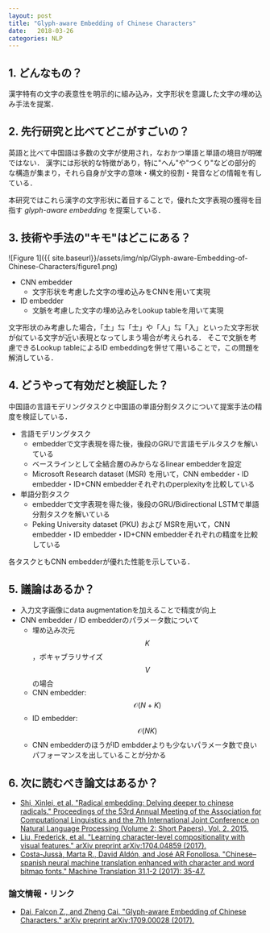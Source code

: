 ```yaml
---
layout: post
title: "Glyph-aware Embedding of Chinese Characters"
date:   2018-03-26
categories: NLP
---
```


## 1. どんなもの？

漢字特有の文字の表意性を明示的に組み込み，文字形状を意識した文字の埋め込み手法を提案．

## 2. 先行研究と比べてどこがすごいの？

英語と比べて中国語は多数の文字が使用され，なおかつ単語と単語の境目が明確ではない．
漢字には形状的な特徴があり，特に"へん"や"つくり"などの部分的な構造が集まり，それら自身が文字の意味・構文的役割・発音などの情報を有している．

本研究ではこれら漢字の文字形状に着目することで，優れた文字表現の獲得を目指す *glyph-aware embedding* を提案している．

## 3. 技術や手法の"キモ"はどこにある？

![Figure 1]({{ site.baseurl}}/assets/img/nlp/Glyph-aware-Embedding-of-Chinese-Characters/figure1.png)

- CNN embedder
  - 文字形状を考慮した文字の埋め込みをCNNを用いて実現
- ID embedder
  - 文脈を考慮した文字の埋め込みをLookup tableを用いて実現

文字形状のみ考慮した場合，「土」⇆「士」や「人」⇆「入」といった文字形状が似ている文字が近い表現となってしまう場合が考えられる．
そこで文脈を考慮できるLookup tableによるID embeddingを併せて用いることで，この問題を解消している．
  
## 4. どうやって有効だと検証した？

中国語の言語モデリングタスクと中国語の単語分割タスクについて提案手法の精度を検証している．

- 言語モデリングタスク
  - embedderで文字表現を得た後，後段のGRUで言語モデルタスクを解いている
  - ベースラインとして全結合層のみからなるlinear embedderを設定
  - Microsoft Research dataset (MSR) を用いて，CNN embedder・ID embedder・ID+CNN embedderそれぞれのperplexityを比較している
- 単語分割タスク
  - embedderで文字表現を得た後，後段のGRU/Bidirectional LSTMで単語分割タスクを解いている
  - Peking University dataset (PKU) および MSRを用いて，CNN embedder・ID embedder・ID+CNN embedderそれぞれの精度を比較している

各タスクともCNN embedderが優れた性能を示している．
  
## 5. 議論はあるか？

- 入力文字画像にdata augmentationを加えることで精度が向上
- CNN embedder / ID embedderのパラメータ数について
  - 埋め込み次元 $$ K $$ ，ボキャブラリサイズ $$ V $$ の場合
  - CNN embedder: $$ \mathcal{O}(N+K)$$
  - ID embedder: $$\mathcal{O}(NK)$$
  - CNN embedderのほうがID embdderよりも少ないパラメータ数で良いパフォーマンスを出していることが分かる
  
## 6. 次に読むべき論文はあるか？

- [Shi, Xinlei, et al. "Radical embedding: Delving deeper to chinese radicals." Proceedings of the 53rd Annual Meeting of the Association for Computational Linguistics and the 7th International Joint Conference on Natural Language Processing (Volume 2: Short Papers). Vol. 2. 2015.](http://www.aclweb.org/anthology/P15-2098)
- [Liu, Frederick, et al. "Learning character-level compositionality with visual features." arXiv preprint arXiv:1704.04859 (2017).](https://arxiv.org/abs/1704.04859)
- [Costa-Jussà, Marta R., David Aldón, and José AR Fonollosa. "Chinese–spanish neural machine translation enhanced with character and word bitmap fonts." Machine Translation 31.1-2 (2017): 35-47.](https://link.springer.com/article/10.1007/s10590-017-9196-0)

### 論文情報・リンク

- [Dai, Falcon Z., and Zheng Cai. "Glyph-aware Embedding of Chinese Characters." arXiv preprint arXiv:1709.00028 (2017).](https://arxiv.org/abs/1709.00028)
